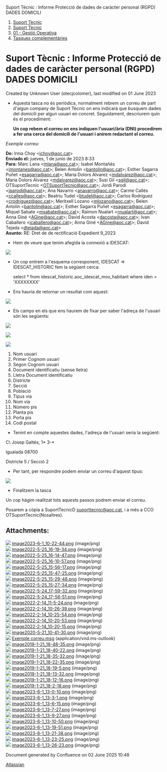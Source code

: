 Suport Tècnic : Informe Protecció de dades de caràcter personal (RGPD) DADES DOMICILI  

1.  [Suport Tècnic](index.html)
2.  [Suport Tècnic](13893782.html)
3.  [01 - Gestió Operativa](26313391.html)
4.  [Tasques complementàries](26313409.html)

Suport Tècnic : Informe Protecció de dades de caràcter personal (RGPD) DADES DOMICILI
=====================================================================================

Created by Unknown User (otecjcolomer), last modified on 01 June 2023

  

*   Aquesta tasca no és periòdica, normalment rebrem un correu de part d'algun company de Suport Tècnic on ens indicarà que busquem dades del domicili per algun usuari en concret. Seguidament, descriurem quin és el procediment:  
      
    **Un cop rebem el correu on ens indiquen l'usuari/ària (DNI) procedirem a fer una cerca del domicili de l'usuari i anirem redactant el correu.**

_Exemple correu:_ 

**De:** Irma Choy <[ichoy@aoc.cat](mailto:ichoy@aoc.cat)\>  
**Enviado el:** jueves, 1 de junio de 2023 8:33  
**Para:** Marc Lana <[mlana@aoc.cat](mailto:mlana@aoc.cat)\>; Isabel Montañés <[imontanes@aoc.cat](mailto:imontanes@aoc.cat)\>; Belen Antolin <[bantolin@aoc.cat](mailto:bantolin@aoc.cat)\>; Esther Sagarra Puñet <[esagarra@aoc.cat](mailto:esagarra@aoc.cat)\>; Maria Dolors Alvarez <[mdalvarez@aoc.cat](mailto:mdalvarez@aoc.cat)\>; Maria Dolors Alvarez <[mdalvarez@aoc.cat](mailto:mdalvarez@aoc.cat)\>; Susi Gil <[sgil@aoc.cat](mailto:sgil@aoc.cat)\>; OTSuportTecnic <[OTSuportTecnic@aoc.cat](mailto:OTSuportTecnic@aoc.cat)\>; Jordi Parodi <[jparodi@aoc.cat](mailto:jparodi@aoc.cat)\>; Ana Navarro <[anavarro@aoc.cat](mailto:anavarro@aoc.cat)\>; Carme Callés <[ccalles@aoc.cat](mailto:ccalles@aoc.cat)\>; Beatriu Tudel <[btudel@aoc.cat](mailto:btudel@aoc.cat)\>; Carlos Rodríguez <[crodriguez@aoc.cat](mailto:crodriguez@aoc.cat)\>; Meritxell Lozano <[mlozano@aoc.cat](mailto:mlozano@aoc.cat)\>; Belen Antolin <[bantolin@aoc.cat](mailto:bantolin@aoc.cat)\>; Esther Sagarra Puñet <[esagarra@aoc.cat](mailto:esagarra@aoc.cat)\>; Miquel Sabate <[msabate@aoc.cat](mailto:msabate@aoc.cat)\>; Raimon Nualart <[rnualart@aoc.cat](mailto:rnualart@aoc.cat)\>; Anna Giné <[AGine@aoc.cat](mailto:AGine@aoc.cat)\>; David Acosta <[dacosta@aoc.cat](mailto:dacosta@aoc.cat)\>; Ivan Caballero <[icaballero@aoc.cat](mailto:icaballero@aoc.cat)\>; Anna Giné <[AGine@aoc.cat](mailto:AGine@aoc.cat)\>; David Tejada <[dtejada@aoc.cat](mailto:dtejada@aoc.cat)\>  
**Asunto:** RE: Dret de de rectificació Expedient 9\_2023

  

*   Hem de veure que tenim afegida la connexió a IDESCAT:

  

![](attachments/93356248/93356274.png)

  

*   Un cop entrem a l'esquema corresponent, IDESCAT => IDESCAT\_HISTORIC fem la següent cerca:
    
    select \* from idescat\_historic.aoc\_idescat\_mov\_habitant where iden = 'XXXXXXXX'
    
*   Ens hauria de retornar un resultat com aquest:

  

![](attachments/93356248/93356282.png)

  

*   Els camps en els que ens haurem de fixar per saber l'adreça de l'usuari són les següents:

![](attachments/93356248/93356281.png)

![](attachments/93356248/93356283.png)

![](attachments/93356248/93356280.png)

1.  Nom usuari
2.  Primer Cognom usuari
3.  Segon Cognom usuari
4.  Document identificatiu (sense lletra)
5.  Lletra Document identificatiu
6.  Districte
7.  Secció
8.  Població
9.  Tipus via
10.  Nom via
11.  Número pis
12.  Planta pis
13.  Porta pis
14.  Codi postal

  

*   Tenint en compte aquestes dades, l'adreça de l'usuari seria la següent:

C\\ Josep Galtés, 1\* 3-\*

Igualada 08700

Districte 5 / Secció 2

  

*   Per tant, per respondre podem enviar un correu d'aquest tipus:

  

![](attachments/93356248/93356284.png)

  

*   Finalitzem la tasca

Un cop hàgim realitzat tots aquests passos podrem enviar el correu.

Posarem a còpia a SuportTecnicD <suporttecnic@aoc.cat>, i a més a CCO OTSuportTecnic(Nosaltres). 

  

  

  

  

  

  

  

  

  

Attachments:
------------

![](images/icons/bullet_blue.gif) [image2023-6-1\_10-22-44.png](attachments/93356248/93356249.png) (image/png)  
![](images/icons/bullet_blue.gif) [image2022-5-25\_16-19-34.png](attachments/93356248/93356250.png) (image/png)  
![](images/icons/bullet_blue.gif) [image2022-5-25\_16-14-47.png](attachments/93356248/93356251.png) (image/png)  
![](images/icons/bullet_blue.gif) [image2022-5-25\_16-10-57.png](attachments/93356248/93356252.png) (image/png)  
![](images/icons/bullet_blue.gif) [image2022-5-25\_15-56-17.png](attachments/93356248/93356253.png) (image/png)  
![](images/icons/bullet_blue.gif) [image2022-5-25\_15-47-25.png](attachments/93356248/93356254.png) (image/png)  
![](images/icons/bullet_blue.gif) [image2022-5-25\_15-29-48.png](attachments/93356248/93356255.png) (image/png)  
![](images/icons/bullet_blue.gif) [image2022-5-25\_15-27-34.png](attachments/93356248/93356256.png) (image/png)  
![](images/icons/bullet_blue.gif) [image2022-5-24\_17-59-32.png](attachments/93356248/93356257.png) (image/png)  
![](images/icons/bullet_blue.gif) [image2022-5-24\_17-58-51.png](attachments/93356248/93356258.png) (image/png)  
![](images/icons/bullet_blue.gif) [image2022-2-14\_11-5-24.png](attachments/93356248/93356259.png) (image/png)  
![](images/icons/bullet_blue.gif) [image2022-2-14\_10-26-39.png](attachments/93356248/93356260.png) (image/png)  
![](images/icons/bullet_blue.gif) [image2022-2-14\_10-25-54.png](attachments/93356248/93356261.png) (image/png)  
![](images/icons/bullet_blue.gif) [image2022-2-14\_10-20-53.png](attachments/93356248/93356262.png) (image/png)  
![](images/icons/bullet_blue.gif) [image2022-2-14\_10-20-15.png](attachments/93356248/93356263.png) (image/png)  
![](images/icons/bullet_blue.gif) [image2020-5-21\_10-41-30.png](attachments/93356248/93356264.png) (image/png)  
![](images/icons/bullet_blue.gif) [Exemple correu.msg](attachments/93356248/93356265.msg) (application/vnd.ms-outlook)  
![](images/icons/bullet_blue.gif) [image2019-1-21\_18-48-35.png](attachments/93356248/93356266.png) (image/png)  
![](images/icons/bullet_blue.gif) [image2019-1-21\_18-40-22.png](attachments/93356248/93356267.png) (image/png)  
![](images/icons/bullet_blue.gif) [image2019-1-21\_18-35-32.png](attachments/93356248/93356268.png) (image/png)  
![](images/icons/bullet_blue.gif) [image2019-1-21\_18-22-35.png](attachments/93356248/93356269.png) (image/png)  
![](images/icons/bullet_blue.gif) [image2019-1-21\_18-19-5.png](attachments/93356248/93356270.png) (image/png)  
![](images/icons/bullet_blue.gif) [image2019-1-21\_18-13-32.png](attachments/93356248/93356271.png) (image/png)  
![](images/icons/bullet_blue.gif) [image2019-1-21\_18-12-16.png](attachments/93356248/93356272.png) (image/png)  
![](images/icons/bullet_blue.gif) [image2019-1-21\_18-2-18.png](attachments/93356248/93356273.png) (image/png)  
![](images/icons/bullet_blue.gif) [image2023-6-1\_13-0-10.png](attachments/93356248/93356274.png) (image/png)  
![](images/icons/bullet_blue.gif) [image2023-6-1\_13-3-1.png](attachments/93356248/93356276.png) (image/png)  
![](images/icons/bullet_blue.gif) [image2023-6-1\_13-6-15.png](attachments/93356248/93356277.png) (image/png)  
![](images/icons/bullet_blue.gif) [image2023-6-1\_13-7-27.png](attachments/93356248/93356278.png) (image/png)  
![](images/icons/bullet_blue.gif) [image2023-6-1\_13-9-27.png](attachments/93356248/93356279.png) (image/png)  
![](images/icons/bullet_blue.gif) [image2023-6-1\_13-10-50.png](attachments/93356248/93356280.png) (image/png)  
![](images/icons/bullet_blue.gif) [image2023-6-1\_13-19-51.png](attachments/93356248/93356281.png) (image/png)  
![](images/icons/bullet_blue.gif) [image2023-6-1\_13-21-38.png](attachments/93356248/93356282.png) (image/png)  
![](images/icons/bullet_blue.gif) [image2023-6-1\_13-23-25.png](attachments/93356248/93356283.png) (image/png)  
![](images/icons/bullet_blue.gif) [image2023-6-1\_13-26-23.png](attachments/93356248/93356284.png) (image/png)  

Document generated by Confluence on 02 June 2025 10:48

[Atlassian](http://www.atlassian.com/)